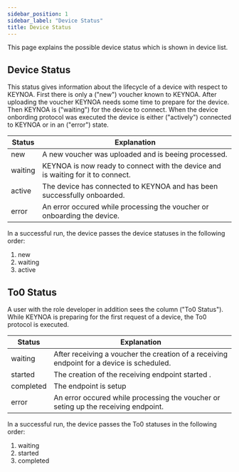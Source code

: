 ```yaml
---
sidebar_position: 1
sidebar_label: "Device Status"
title: Device Status
---
```


This page explains the possible device status which is shown in device list.

## Device Status

This status gives information about the lifecycle of a device with respect to KEYNOA.
First there is only a ("new") voucher known to KEYNOA. After uploading the voucher KEYNOA needs some time to prepare for the device.
Then KEYNOA is ("waiting") for the device to connect.
When the device onbording protocol was executed the device is either ("actively") connected to KEYNOA or in an ("error") state.

| Status            | Explanation                                                       |
| ----------------- | ----------------------------------------------------------------- |
| new               | A new voucher was uploaded and is beeing processed.         |
| waiting           | KEYNOA is now ready to connect with the device and is waiting for it to connect. |
| active			| The device has connected to KEYNOA and has been successfully onboarded. |
| error				| An error occured while processing the voucher or onboarding the device. |

In a successful run, the device passes the device statuses in the following order:
1. new
2. waiting
3. active

## To0 Status
A user with the role developer in addition sees the column ("To0 Status").
While KEYNOA is preparing for the first request of a device, the To0 protocol is executed.


| Status            | Explanation                                                       |
| ----------------- | ----------------------------------------------------------------- |
| waiting			| After receiving a voucher the creation of a receiving endpoint for a device is scheduled. |
| started           | The creation of the receiving endpoint started .         |
| completed         | The endpoint is setup  |
| error				| An error occured while processing the voucher or seting up the receiving endpoint. |

In a successful run, the device passes the To0 statuses in the following order:
1. waiting
2. started
3. completed
